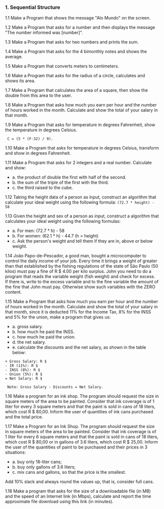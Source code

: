 ### 1. Sequential Structure

1.1 Make a Program that shows the message "Alo Mundo" on the screen.

1.2 Make a Program that asks for a number and then displays the message "The number
informed was [number]".

1.3 Make a Program that asks for two numbers and prints the sum.

1.4 Make a Program that asks for the 4 bimonthly notes and shows the average.

1.5 Make a Program that converts meters to centimeters.

1.6 Make a Program that asks for the radius of a circle, calculates and shows its area.

1.7 Make a Program that calculates the area of ​​a square, then show the double
from this area to the user.

1.8 Make a Program that asks how much you earn per hour and the number of hours
worked in the month. Calculate and show the total of your salary in that month.

1.9 Make a Program that asks for temperature in degrees Fahrenheit,
show the temperature in degrees Celsius.
```
 C = (5 * (F-32) / 9).
```

1.10 Make a Program that asks for temperature in degrees Celsius, transform and show
in degrees Fahrenheit.

1.11 Make a Program that asks for 2 integers and a real number. Calculate and
show:

* a. the product of double the first with half of the second.
* b. the sum of the triple of the first with the third.
* c. the third raised to the cube.

1.12 Taking the height data of a person as input, construct an algorithm that
calculate your ideal weight using the following formula: ```(72.7 * height) - 58```

1.13 Given the height and sex of a person as input, construct a
algorithm that calculates your ideal weight using the following formulas:

* a. For men: (72.7 * h) - 58
* b. For women: (62.1 * h) - 44.7 (h = height)
* c. Ask the person's weight and tell them if they are in, above or below weight.


1.14 João Papo-de-Pescador, a good man, bought a microcomputer to
control the daily income of your job. Every time it brings a weight of
greater than that established by the fishing regulations of the state of São
Paulo (50 kilos) must pay a fine of R $ 4.00 per kilo surplus. John
you need to do a program that reads the variable weight (fish weight) and
check for excess. If there is, write to the excess variable and to the fine variable
the amount of the fine that John must pay. Otherwise show such variables with
the ZERO content.

1.15 Make a Program that asks how much you earn per hour and the number of hours
worked in the month. Calculate and show the total of your salary in that month,
since it is deducted 11% for the Income Tax, 8% for the INSS and
5% for the union, make a program that gives us:

* a. gross salary.
* b. how much he paid the INSS.
* c. how much he paid the union.
* d. the net salary.
* e. calculate the discounts and the net salary, as shown in the table below:

```
+ Gross Salary: R $
- IR (11%): R $
- INSS (8%): ​​R $
- Union (5%): R $
= Net Salary: R $

 Note: Gross Salary - Discounts = Net Salary.
```

1.16 Make a program for an ink shop. The program should request the size
in square meters of the area to be painted. Consider that ink coverage is
of 1 liter for every 3 square meters and that the paint is sold in cans of 18
liters, which cost R $ 80,00. Inform the user of quantities of ink cans
purchased and the total price.

1.17 Make a Program for an Ink Shop. The program should request the size
in square meters of the area to be painted. Consider that ink coverage is
of 1 liter for every 6 square meters and that the paint is sold in cans of 18
liters, which cost R $ 80,00 or in gallons of 3.6 liters, which cost R $ 25,00.
Inform the user of the quantities of paint to be purchased and their prices in 3 situations:

* a. buy only 18-liter cans;
* b. buy only gallons of 3.6 liters;
* c. mix cans and gallons, so that the price is the smallest.

Add 10% slack and always round the values ​​up, that is, consider full cans.

1.18 Make a program that asks for the size of a downloadable file (in MB) and
the speed of an Internet link (in Mbps), calculate and report the time
approximate file download using this link (in minutes).